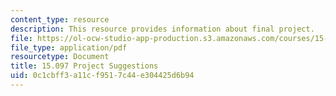 ```yaml
---
content_type: resource
description: This resource provides information about final project.
file: https://ol-ocw-studio-app-production.s3.amazonaws.com/courses/15-097-prediction-machine-learning-and-statistics-spring-2012/0c1cbff3a11cf9517c44e304425d6b94_MIT15_097S12_project.pdf
file_type: application/pdf
resourcetype: Document
title: 15.097 Project Suggestions
uid: 0c1cbff3-a11c-f951-7c44-e304425d6b94
---
```

